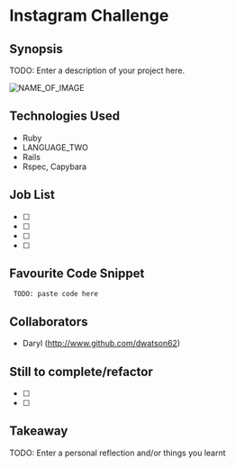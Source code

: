 Instagram Challenge
=======================

## Synopsis

TODO: Enter a description of your project here.

![NAME_OF_IMAGE](http://ENTER_URL)

## Technologies Used

- Ruby
- LANGUAGE_TWO
- Rails
- Rspec, Capybara

## Job List

- [ ]
- [ ]
- [ ]
- [ ]

## Favourite Code Snippet

~~~
 TODO: paste code here
~~~

## Collaborators

- Daryl (http://www.github.com/dwatson62)

## Still to complete/refactor

- [ ]
- [ ]

## Takeaway

TODO: Enter a personal reflection and/or things you learnt